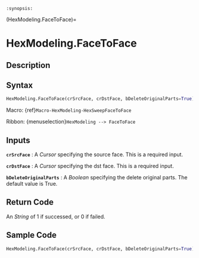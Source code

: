 ```{module} HexModeling.FaceToFace()
:synopsis:
```

(HexModeling.FaceToFace)=

# HexModeling.FaceToFace

## Description

## Syntax

```python
HexModeling.FaceToFace(crSrcFace, crDstFace, bDeleteOriginalParts=True)
```

Macro: {ref}`Macro-HexModeling-HexSweepFaceToFace`

Ribbon: {menuselection}`HexModeling --> FaceToFace`

## Inputs

**`crSrcFace`**
: A _Cursor_ specifying the source face. This is a required input.

**`crDstFace`**
: A _Cursor_ specifying the dst face. This is a required input.

**`bDeleteOriginalParts`**
: A _Boolean_ specifying the delete original parts. The default value is True.

## Return Code

An _String_ of 1 if successed, or 0 if failed.

## Sample Code

```python
HexModeling.FaceToFace(crSrcFace, crDstFace, bDeleteOriginalParts=True)
```
